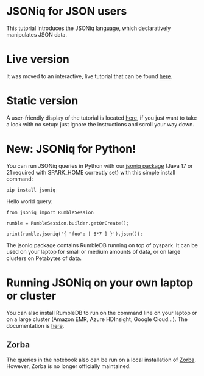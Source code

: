 # JSONiq for JSON users
This tutorial introduces the JSONiq language, which declaratively manipulates JSON data.

# Live version

It was moved to an interactive, live tutorial that can be found [here](https://colab.research.google.com/github/RumbleDB/rumble/blob/master/RumbleSandbox.ipynb).

# Static version

A user-friendly display of the tutorial is located [here](https://nbviewer.jupyter.org/github/RumbleDB/rumble/blob/master/RumbleSandbox.ipynb), if you just want to take a look with no setup: just ignore the instructions and scroll your way down.

# New: JSONiq for Python!

You can run JSONiq queries in Python with our [jsoniq package](https://pypi.org/project/jsoniq/) (Java 17 or 21 required with SPARK_HOME correctly set) with this simple install command:

```
pip install jsoniq
```

Hello world query:

```
from jsoniq import RumbleSession

rumble = RumbleSession.builder.getOrCreate();

print(rumble.jsoniq('{ "foo": [ 6*7 ] }').json());
```

The jsoniq package contains RumbleDB running on top of pyspark. It can be used on your laptop for small or medium amounts of data, or on large clusters on Petabytes of data.

# Running JSONiq on your own laptop or cluster

You can also install RumbleDB to run on the command line on your laptop or on a large cluster (Amazon EMR, Azure HDInsight, Google Cloud...). The documentation is [here](https://rumble.readthedocs.io/en/latest/Getting%20started/).

## Zorba

The queries in the notebook also can be run on a local installation of [Zorba](http://zorba.io). However, Zorba is no longer officially maintained.
